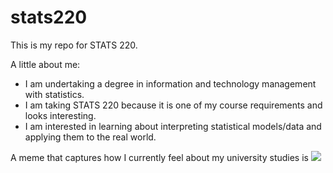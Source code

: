 # stats220
This is my repo for STATS 220. 

A little about me:

- I am undertaking a degree in information and technology management with statistics.
- I am taking STATS 220 because it is one of my course requirements and looks interesting.
- I am interested in learning about interpreting statistical models/data and applying them to the real world.
  
A meme that captures how I currently feel about my university studies is ![](https://tenor.com/wfui.gif)
